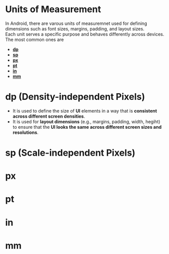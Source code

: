 # Units of Measurement
In Android, there are varous units of measuremnet used for defining dimensions such as font sizes, margins, padding, and layout sizes.  
  Each unit serves a specific purpose and behaves differently across devices.   
  The most common ones are 
  - **[dp](#dp)**
  - **[sp](#sp)**
  - **[px](#px)**
  - **[pt](#pt)**
  - **[in](#in)**
  - **[mm](#mm)**

# dp (Density-independent Pixels)
- It is used to define the size of **UI** elements in a way that is **consistent across different screen densities**.  
- It is used for **layout dimensions** (e.g., margins, padding, width, hegiht) to ensure that the **UI looks the same across different screen sizes and resolutions**.

# sp (Scale-independent Pixels)

# px
# pt
# in
# mm
